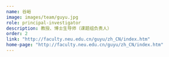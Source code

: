 ```yaml
---
name: 谷峪
image: images/team/guyu.jpg
role: principal-investigator
description: 教授、博士生导师（课题组负责人）
order: 2
link: "http://faculty.neu.edu.cn/guyu/zh_CN/index.htm"
home-page: "http://faculty.neu.edu.cn/guyu/zh_CN/index.htm"
---
```

